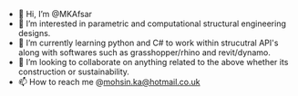 - 👋 Hi, I’m @MKAfsar
- 👀 I’m interested in parametric and computational structural engineering designs.
- 🌱 I’m currently learning python and C# to work within strucutral API's along with softwares such as grasshopper/rhino and revit/dynamo.
- 💞️ I’m looking to collaborate on anything related to the above whether its construction or sustainability.
- 📫 How to reach me @mohsin.ka@hotmail.co.uk

<!---
MKAfsar/MKAfsar is a ✨ special ✨ repository because its `README.md` (this file) appears on your GitHub profile.
You can click the Preview link to take a look at your changes.
--->
